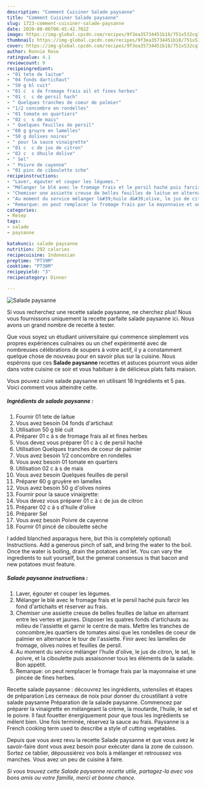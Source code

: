 ```yaml
---
description: "Comment Cuisiner Salade paysanne"
title: "Comment Cuisiner Salade paysanne"
slug: 1723-comment-cuisiner-salade-paysanne
date: 2020-08-06T06:45:42.702Z
image: https://img-global.cpcdn.com/recipes/9f3ea35734451b18/751x532cq70/salade-paysanne-photo-principale-de-la-recette.jpg
thumbnail: https://img-global.cpcdn.com/recipes/9f3ea35734451b18/751x532cq70/salade-paysanne-photo-principale-de-la-recette.jpg
cover: https://img-global.cpcdn.com/recipes/9f3ea35734451b18/751x532cq70/salade-paysanne-photo-principale-de-la-recette.jpg
author: Ronnie Rose
ratingvalue: 4.1
reviewcount: 9
recipeingredient:
- "01 tete de laitue"
- "04 fonds dartichaut"
- "50 g bl cuit"
- "01 c  s de fromage frais ail et fines herbes"
- "01 c  c de persil hach"
- " Quelques tranches de coeur de palmier"
- "1/2 concombre en rondelles"
- "01 tomate en quartiers"
- "02 c  s de mais"
- " Quelques feuilles de persil"
- "60 g gruyre en lamelles"
- "50 g dolives noires"
- " pour la sauce vinaigrette"
- "01 c  c de jus de citron"
- "02 c  s dhuile dolive"
- " Sel"
- " Poivre de cayenne"
- "01 pinc de ciboulette sche"
recipeinstructions:
- "Laver, égouter et couper les légumes."
- "Mélanger le blé avec le fromage frais et le persil haché puis farcir les fond d&#39;artichaits et réserver au frais."
- "Chemiser une assiette creuse de belles feuilles de laitue en alternant entre les vertes et jaunes. Disposer les quatres fonds d&#39;artichauts au milieu de l&#39;assiette et garnir le centre de mais. Mettre les tranches de concombre,les quartiers de tomates ainsi que les rondelles de coeur de palmier en alternance le tour de l&#39;assiette. Finir avec les lamelles de fromage, olives noires et feuilles de persil."
- "Au moment du service mélanger l&#39;huile d&#39;olive, le jus de citron, le sel, le poivre, et la ciboulette puis assaisonner tous les éléments de la salade. Bon appétit."
- "Remarque: on peut remplacer le fromage frais par la mayonnaise et une pincée de fines herbes."
categories:
- Resep
tags:
- salade
- paysanne

katakunci: salade paysanne 
nutrition: 292 calories
recipecuisine: Indonesian
preptime: "PT39M"
cooktime: "PT30M"
recipeyield: "3"
recipecategory: Dinner

---
```



![Salade paysanne](https://img-global.cpcdn.com/recipes/9f3ea35734451b18/751x532cq70/salade-paysanne-photo-principale-de-la-recette.jpg)

Si vous recherchez une recette salade paysanne, ne cherchez plus! Nous vous fournissons uniquement la recette parfaite salade paysanne ici. Nous avons un grand nombre de recette à tester.

Que vous soyez un étudiant universitaire qui commence simplement vos propres expériences culinaires ou un chef expérimenté avec de nombreuses célébrations de soupers à votre actif, il y a constamment quelque chose de nouveau pour en savoir plus sur la cuisine. Nous espérons que ces <strong> Salade paysanne </strong> recettes et astuces pourront vous aider dans votre cuisine ce soir et vous habituer à de délicieux plats faits maison.

<!--inarticleads1-->

Vous pouvez cuire salade paysanne en utilisant 18 Ingrédients et 5 pas. Voici comment vous atteindre cette.

##### Ingrédients de salade paysanne :

1. Fournir 01 tete de laitue
1. Vous avez besoin 04 fonds d&#39;artichaut
1. Utilisation 50 g blé cuit
1. Préparer 01 c à s de fromage frais ail et fines herbes
1. Vous devez vous préparer 01 c à c de persil haché
1. Utilisation  Quelques tranches de coeur de palmier
1. Vous avez besoin 1/2 concombre en rondelles
1. Vous avez besoin 01 tomate en quartiers
1. Utilisation 02 c à s de mais
1. Vous avez besoin  Quelques feuilles de persil
1. Préparer 60 g gruyère en lamelles
1. Vous avez besoin 50 g d&#39;olives noires
1. Fournir  pour la sauce vinaigrette:
1. Vous devez vous préparer 01 c à c de jus de citron
1. Préparer 02 c à s d&#39;huile d&#39;olive
1. Préparer  Sel
1. Vous avez besoin  Poivre de cayenne
1. Fournir 01 pincé de ciboulette sèche


I added blanched asparagus here, but this is completely optional) Instructions. Add a generous pinch of salt, and bring the water to the boil. Once the water is boiling, drain the potatoes and let. You can vary the ingredients to suit yourself, but the general consensus is that bacon and new potatoes must feature. 

<!--inarticleads2-->

##### Salade paysanne instructions :

1. Laver, égouter et couper les légumes.
1. Mélanger le blé avec le fromage frais et le persil haché puis farcir les fond d&#39;artichaits et réserver au frais.
1. Chemiser une assiette creuse de belles feuilles de laitue en alternant entre les vertes et jaunes. Disposer les quatres fonds d&#39;artichauts au milieu de l&#39;assiette et garnir le centre de mais. Mettre les tranches de concombre,les quartiers de tomates ainsi que les rondelles de coeur de palmier en alternance le tour de l&#39;assiette. Finir avec les lamelles de fromage, olives noires et feuilles de persil.
1. Au moment du service mélanger l&#39;huile d&#39;olive, le jus de citron, le sel, le poivre, et la ciboulette puis assaisonner tous les éléments de la salade. Bon appétit.
1. Remarque: on peut remplacer le fromage frais par la mayonnaise et une pincée de fines herbes.


Recette salade paysanne : découvrez les ingrédients, ustensiles et étapes de préparation Les cerneaux de noix pour donner du croustillant à votre salade paysanne Préparation de la salade paysanne. Commencez par préparer la vinaigrette en mélangeant la crème, la moutarde, l&#39;huile, le sel et le poivre. Il faut fouetter énergiquement pour que tous les ingrédients se mêlent bien. Une fois terminée, réservez la sauce au frais. Paysanne is a French cooking term used to describe a style of cutting vegetables. 

<!--inarticleads1-->

<p>
Depuis que vous avez revu la recette Salade paysanne et que vous avez le savoir-faire dont vous avez besoin pour exécuter dans la zone de cuisson. Sortez ce tablier, dépoussiérez vos bols à mélanger et retroussez vos manches. Vous avez un peu de cuisine à faire.
</p>

<p>
<i>Si vous trouvez cette Salade paysanne recette utile, partagez-la avec vos bons amis ou votre famille, merci et bonne chance.</i>
</p>
